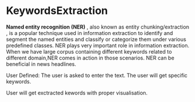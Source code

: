 # KeywordsExtraction
**Named entity recognition (NER)** , also known as entity chunking/extraction , is a popular technique used in information extraction to identify and segment the named entities and classify or categorize them under various predefined classes.
NER plays very important role in information extraction.
When we have large corpus containing different keywords related to different domain,NER comes in action in those scenarios.
NER can be beneficial in news headlines.

User Defined:
The user is asked to enter the text.
The user will get specific keywords.

User will get exctracted kewords with proper visualisation.
